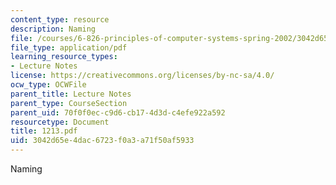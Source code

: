 ```yaml
---
content_type: resource
description: Naming
file: /courses/6-826-principles-of-computer-systems-spring-2002/3042d65e4dac6723f0a3a71f50af5933_1213.pdf
file_type: application/pdf
learning_resource_types:
- Lecture Notes
license: https://creativecommons.org/licenses/by-nc-sa/4.0/
ocw_type: OCWFile
parent_title: Lecture Notes
parent_type: CourseSection
parent_uid: 70f0f0ec-c9d6-cb17-4d3d-c4efe922a592
resourcetype: Document
title: 1213.pdf
uid: 3042d65e-4dac-6723-f0a3-a71f50af5933
---
```

Naming